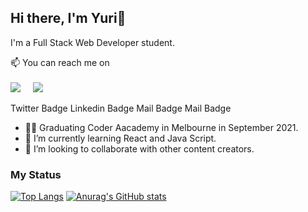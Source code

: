 ## Hi there, I'm Yuri👋

I'm a Full Stack Web Developer student.

📫 You can reach me on<br>
<br>
 <a href="https://www.linkedin.com/in/yuri-ikawa-b78227189/"><img src="https://img.shields.io/badge/linkedin-%230077B5.svg?&style=for-the-badge&logo=linkedin&logoColor=white" /></a>&nbsp;&nbsp;&nbsp;&nbsp;
  <a href="mailto:mbcrhc@gmail.com?subject=Came%20from%20Github"><img src="https://img.shields.io/badge/gmail-%23D14836.svg?&style=for-the-badge&logo=gmail&logoColor=white" /></a>&nbsp;&nbsp;&nbsp;&nbsp;

Twitter Badge Linkedin Badge Mail Badge Mail Badge


- 👩‍💻 Graduating Coder Aacademy in Melbourne in September 2021.
- 🌱 I’m currently learning React and Java Script.
- 🤔 I’m looking to collaborate with other content creators.

<!-- 👯 I’m looking to collaborate on ...
- 🔭 I’m currently working on ...
- 🤔 I’m looking for help with ...
- 💬 Ask me about ...
- 😄 Pronouns: ... 
- ⚡ Fun fact: ... -->

### My Status
[![Top Langs](https://github-readme-stats.vercel.app/api/top-langs/?username=yrikw&theme=blueberry)](https://github.com/anuraghazra/github-readme-stats)
[![Anurag's GitHub stats](https://github-readme-stats.vercel.app/api?username=yrikw&show_icons=true&theme=blueberry)](https://github.com/anuraghazra/github-readme-stats)
